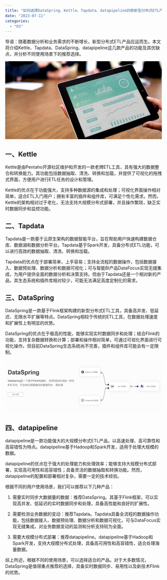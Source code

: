 ```yaml
---
title: "如何选择DataSpring、Kettle、Tapdata、datapipeline四款新型分布式ETL产品？"
date: "2023-07-11"
categories: 
  - "03"
---
```


导语：随着数据分析和业务需求的不断增长，新型分布式ETL产品应运而生。本文将介绍Kettle、Tapdata、DataSpring、datapipeline这几款产品的功能及其优缺点，并分析不同使用场景下的推荐选择。

![blob.jpeg](images/1664243830-blob-jpeg.jpeg)

## 一、Kettle

Kettle是由Pentaho开源社区维护和开发的一款老牌ETL工具，具有强大的数据整合和转换能力。其功能包括数据抽取、清洗、转换和加载，并提供了可视化的拖拽式界面，方便用户进行ETL任务的设计和管理。

Kettle的优点在于功能强大，支持多种数据源的集成和处理；可视化界面操作相对简单，适合ETL入门用户；拥有丰富的插件和组件库，可满足个性化需求。然而，Kettle的架构相对过于老化，无法支持大规模分布式部署，并且操作繁琐，缺乏实时数据同步和监控功能。

## 二、Tapdata

Tapdata是一款基于云原生架构的数据智能平台，旨在帮助用户快速构建数据仓库、数据湖和数据分析平台。Tapdata基于Spark开发，具备分布式ETL功能，可以进行高效的数据抽取、清洗、转换和加载。

Tapdata的优点在于部署简单，上手容易；支持全流程的数据操作，包括数据接入、数据预处理、数据分析和数据可视化；可与智能BI产品DataFocus实现无缝集成，为用户提供全面的数据分析和决策支持。但由于Tapdata还是一个相对新的产品，其生态系统和插件库相对较少，可能无法满足高度定制化的需求。

## 三、DataSpring

DataSpring是一款基于Flink框架构建的新型分布式ETL工具，具备高并发、低延迟、无限水平扩展等特点。DataSpring相较于传统的ETL工具，在数据处理速度和扩展性上有明显的优势。

DataSpring的优点在于极高的性能，能够实现实时数据同步和处理；结合Flink的功能，支持复杂数据转换和计算；部署和操作相对简单，可通过可视化界面进行可视化操作。但目前DataSpring生态系统尚不完善，插件和组件库可能会有一定限制。

![dataspring](images/1685948911-%E5%B1%8F%E5%B9%95%E6%88%AA%E5%9B%BE-2023-06-05-104631.png)

## 四、datapipeline

datapipeline是一款功能强大的大规模分布式ETL产品，以高速处理、高可靠性和高容错性为特点。datapipeline基于Hadoop和Spark开发，适用于处理大规模的数据。

datapipeline的优点在于强大的处理能力和处理效率；能够支持大规模分布式部署，实现高可用性和高容错性；具备灵活的数据抽取和转换功能。然而，datapipeline的配置和部署相对复杂，需要一定的技术经验。

根据不同的用户使用场景，我们可以推荐以下几种产品：

1. 需要实时同步大数据量的数据：推荐DataSpring。其基于Flink框架，可以实现高并发、低延迟的实时数据同步和处理，具备高性能和良好的扩展性。
    
2. 需要检测业务数据的变动：推荐Tapdata。Tapdata具备全流程的数据操作功能，包括数据接入、数据预处理、数据分析和数据可视化，可与DataFocus实现无缝集成，对业务数据变动的监测和分析支持较为全面。
    
3. 需要大规模分布式部署：推荐datapipeline。datapipeline基于Hadoop和Spark开发，支持大规模分布式处理，具备高可用性和高容错性，适合处理海量数据。
    

综上所述，根据不同的使用场景，可以选择适合的产品。对于大多数情况，DataSpring是值得重点推荐的选择，具备实时数据同步、易用性以及新技术Flink的优势。
